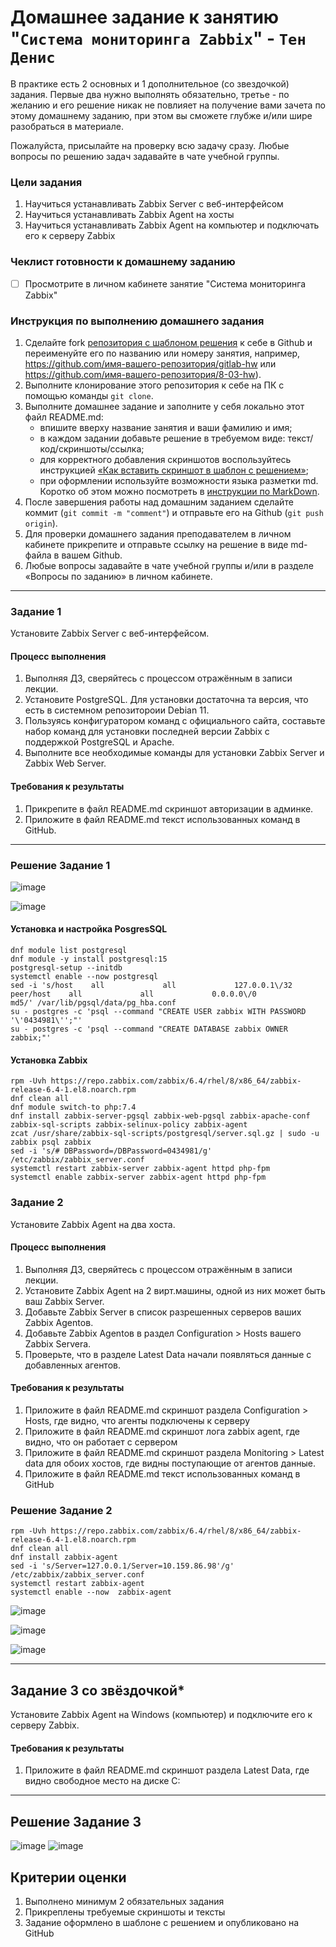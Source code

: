 # Домашнее задание к занятию "`Система мониторинга Zabbix`" - `Тен Денис`

В практике есть 2 основных и 1 дополнительное (со звездочкой) задания. Первые два нужно выполнять обязательно, третье - по желанию и его решение никак не повлияет на получение вами зачета по этому домашнему заданию, при этом вы сможете глубже и/или шире разобраться в материале. 

Пожалуйста, присылайте на проверку всю задачу сразу. Любые вопросы по решению задач задавайте в чате учебной группы.

### Цели задания
1. Научиться устанавливать Zabbix Server c веб-интерфейсом
2. Научиться устанавливать Zabbix Agent на хосты
3. Научиться устанавливать Zabbix Agent на компьютер и подключать его к серверу Zabbix 

### Чеклист готовности к домашнему заданию
- [ ] Просмотрите в личном кабинете занятие "Система мониторинга Zabbix" 

### Инструкция по выполнению домашнего задания

1. Сделайте fork [репозитория c шаблоном решения](https://github.com/netology-code/sys-pattern-homework) к себе в Github и переименуйте его по названию или номеру занятия, например, https://github.com/имя-вашего-репозитория/gitlab-hw или https://github.com/имя-вашего-репозитория/8-03-hw).
2. Выполните клонирование этого репозитория к себе на ПК с помощью команды `git clone`.
3. Выполните домашнее задание и заполните у себя локально этот файл README.md:
   - впишите вверху название занятия и ваши фамилию и имя;
   - в каждом задании добавьте решение в требуемом виде: текст/код/скриншоты/ссылка;
   - для корректного добавления скриншотов воспользуйтесь инструкцией [«Как вставить скриншот в шаблон с решением»](https://github.com/netology-code/sys-pattern-homework/blob/main/screen-instruction.md);
   - при оформлении используйте возможности языка разметки md. Коротко об этом можно посмотреть в [инструкции по MarkDown](https://github.com/netology-code/sys-pattern-homework/blob/main/md-instruction.md).
4. После завершения работы над домашним заданием сделайте коммит (`git commit -m "comment"`) и отправьте его на Github (`git push origin`).
5. Для проверки домашнего задания преподавателем в личном кабинете прикрепите и отправьте ссылку на решение в виде md-файла в вашем Github.
6. Любые вопросы задавайте в чате учебной группы и/или в разделе «Вопросы по заданию» в личном кабинете.

---

### Задание 1 

Установите Zabbix Server с веб-интерфейсом.

#### Процесс выполнения
1. Выполняя ДЗ, сверяйтесь с процессом отражённым в записи лекции.
2. Установите PostgreSQL. Для установки достаточна та версия, что есть в системном репозитороии Debian 11.
3. Пользуясь конфигуратором команд с официального сайта, составьте набор команд для установки последней версии Zabbix с поддержкой PostgreSQL и Apache.
4. Выполните все необходимые команды для установки Zabbix Server и Zabbix Web Server.

#### Требования к результаты 
1. Прикрепите в файл README.md скриншот авторизации в админке.
2. Приложите в файл README.md текст использованных команд в GitHub.

---
### Решение Задание 1 

![image](https://github.com/killakazzak/hw-02-zabbix-01/assets/32342205/9951a86f-6ff3-434b-afed-1f84d328cdaf)

![image](https://github.com/killakazzak/hw-02-zabbix-01/assets/32342205/59ae1f87-e6fb-4f30-9e1e-c6f0db1d069e)

#### Установка и настройка PosgresSQL

```
dnf module list postgresql
dnf module -y install postgresql:15
postgresql-setup --initdb
systemctl enable --now postgresql
sed -i 's/host    all             all             127.0.0.1\/32            peer/host    all             all             0.0.0.0\/0                md5/' /var/lib/pgsql/data/pg_hba.conf
su - postgres -c 'psql --command "CREATE USER zabbix WITH PASSWORD '\'0434981\'';"'
su - postgres -c 'psql --command "CREATE DATABASE zabbix OWNER zabbix;"'
```
#### Установка Zabbix
```
rpm -Uvh https://repo.zabbix.com/zabbix/6.4/rhel/8/x86_64/zabbix-release-6.4-1.el8.noarch.rpm
dnf clean all
dnf module switch-to php:7.4
dnf install zabbix-server-pgsql zabbix-web-pgsql zabbix-apache-conf zabbix-sql-scripts zabbix-selinux-policy zabbix-agent
zcat /usr/share/zabbix-sql-scripts/postgresql/server.sql.gz | sudo -u zabbix psql zabbix
sed -i 's/# DBPassword=/DBPassword=0434981/g' /etc/zabbix/zabbix_server.conf
systemctl restart zabbix-server zabbix-agent httpd php-fpm
systemctl enable zabbix-server zabbix-agent httpd php-fpm
```

### Задание 2 

Установите Zabbix Agent на два хоста.

#### Процесс выполнения
1. Выполняя ДЗ, сверяйтесь с процессом отражённым в записи лекции.
2. Установите Zabbix Agent на 2 вирт.машины, одной из них может быть ваш Zabbix Server.
3. Добавьте Zabbix Server в список разрешенных серверов ваших Zabbix Agentов.
4. Добавьте Zabbix Agentов в раздел Configuration > Hosts вашего Zabbix Servera.
5. Проверьте, что в разделе Latest Data начали появляться данные с добавленных агентов.

#### Требования к результаты 
1. Приложите в файл README.md скриншот раздела Configuration > Hosts, где видно, что агенты подключены к серверу
2. Приложите в файл README.md скриншот лога zabbix agent, где видно, что он работает с сервером
3. Приложите в файл README.md скриншот раздела Monitoring > Latest data для обоих хостов, где видны поступающие от агентов данные.
4. Приложите в файл README.md текст использованных команд в GitHub

### Решение Задание 2

```
rpm -Uvh https://repo.zabbix.com/zabbix/6.4/rhel/8/x86_64/zabbix-release-6.4-1.el8.noarch.rpm
dnf clean all
dnf install zabbix-agent
sed -i 's/Server=127.0.0.1/Server=10.159.86.98'/g' /etc/zabbix/zabbix_server.conf
systemctl restart zabbix-agent
systemctl enable --now  zabbix-agent
```
![image](https://github.com/killakazzak/hw-02-zabbix-01/assets/32342205/b8c194dd-ba2a-4643-8b0b-755aec5d5e0f)

![image](https://github.com/killakazzak/hw-02-zabbix-01/assets/32342205/86d84261-41c0-44d1-a5f6-88705bcb2dc9)

![image](https://github.com/killakazzak/hw-02-zabbix-01/assets/32342205/d4f36ac0-e3ea-42c7-b72b-053c646b3e06)




---
## Задание 3 со звёздочкой*
Установите Zabbix Agent на Windows (компьютер) и подключите его к серверу Zabbix.

#### Требования к результаты 
1. Приложите в файл README.md скриншот раздела Latest Data, где видно свободное место на диске C:
--- 
## Решение Задание 3

![image](https://github.com/killakazzak/hw-02-zabbix-01/assets/32342205/d63d3380-95b0-4055-bbab-aa52614594b7)
![image](https://github.com/killakazzak/hw-02-zabbix-01/assets/32342205/27ab0c05-30aa-4a13-8d64-5ec4092775d3)



## Критерии оценки

1. Выполнено минимум 2 обязательных задания
2. Прикреплены требуемые скриншоты и тексты 
3. Задание оформлено в шаблоне с решением и опубликовано на GitHub



